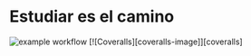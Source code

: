 # Estudiar es el camino

![example workflow](https://github.com/dario-javier-rick/EstudiarEsElCamino/actions/workflows/build-and-test.yml/badge.svg)
[![Coveralls][coveralls-image]][coveralls]
